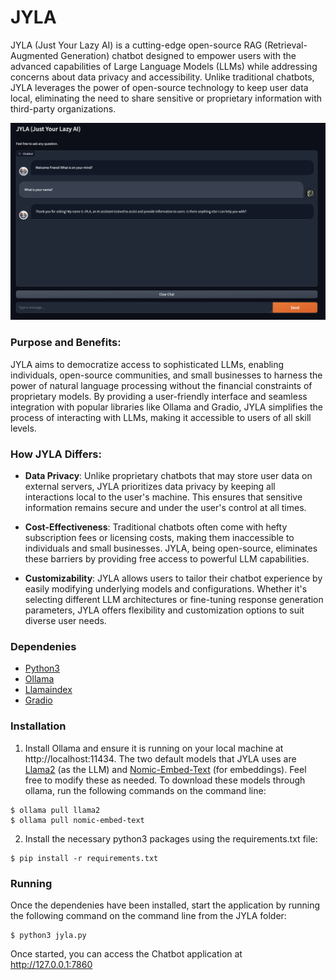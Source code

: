 # JYLA

JYLA (Just Your Lazy AI) is a cutting-edge open-source RAG (Retrieval-Augmented Generation) chatbot designed to empower users with the advanced capabilities of Large Language Models (LLMs) while addressing concerns about data privacy and accessibility. Unlike traditional chatbots, JYLA leverages the power of open-source technology to keep user data local, eliminating the need to share sensitive or proprietary information with third-party organizations.

![jyla](./img/jyla-demo.png)

### Purpose and Benefits:

JYLA aims to democratize access to sophisticated LLMs, enabling individuals, open-source communities, and small businesses to harness the power of natural language processing without the financial constraints of proprietary models. By providing a user-friendly interface and seamless integration with popular libraries like Ollama and Gradio, JYLA simplifies the process of interacting with LLMs, making it accessible to users of all skill levels.

### How JYLA Differs:

- **Data Privacy**: Unlike proprietary chatbots that may store user data on external servers, JYLA prioritizes data privacy by keeping all interactions local to the user's machine. This ensures that sensitive information remains secure and under the user's control at all times.

- **Cost-Effectiveness**: Traditional chatbots often come with hefty subscription fees or licensing costs, making them inaccessible to individuals and small businesses. JYLA, being open-source, eliminates these barriers by providing free access to powerful LLM capabilities.

- **Customizability**: JYLA allows users to tailor their chatbot experience by easily modifying underlying models and configurations. Whether it's selecting different LLM architectures or fine-tuning response generation parameters, JYLA offers flexibility and customization options to suit diverse user needs.

### Dependenies

* [Python3](https://www.python.org/downloads/)
* [Ollama](https://ollama.com/)
* [Llamaindex](https://www.llamaindex.ai/)
* [Gradio](https://www.gradio.app/)

### Installation

1. Install Ollama and ensure it is running on your local machine at http://localhost:11434.  The two default models that JYLA uses are [Llama2](https://ollama.com/library/llama2) (as the LLM) and [Nomic-Embed-Text](https://ollama.com/library/nomic-embed-text) (for embeddings). Feel free to modify these as needed.  To download these models through ollama, run the following commands on the command line:

```
$ ollama pull llama2
$ ollama pull nomic-embed-text
```

2. Install the necessary python3 packages using the requirements.txt file:

```
$ pip install -r requirements.txt
```

### Running

Once the dependenies have been installed, start the application by running the following command on the command line from the JYLA folder:

```
$ python3 jyla.py
```

Once started, you can access the Chatbot application at http://127.0.0.1:7860